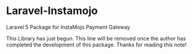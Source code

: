 # Laravel-Instamojo
Laravel 5 Package for InstaMojo Payment Gateway

This Library has just begun. This line will be removed once the author has completed the development of this package.
Thanks for reading this note!
